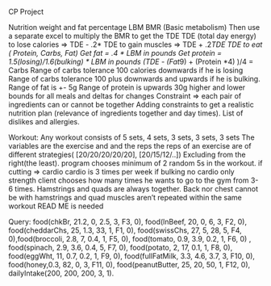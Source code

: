 CP Project

Nutrition
weight and fat percentage
LBM 
BMR (Basic metabolism) 
Then use a separate excel to multiply the BMR to get the TDE
TDE (total day energy)
to lose calories => TDE - .2* TDE
to gain muscles => TDE + .2*TDE
TDE to eat ( Protein, Carbs, Fat)
Get fat = .4 * LBM in pounds
Get protein = 1.5(losing)/1.6(bulking) * LBM in pounds
(TDE  - (Fat*9) + (Protein *4) )/4 = Carbs 
Range of carbs tolerance 100 calories downwards if he is losing
Range of carbs tolerance 100 plus downwards and upwards if he is bulking.
Range of fat is +- 5g
Range of protein is upwards 30g
higher and lower bounds for all meals and deltas for changes
Constraint => each pair of ingredients can or cannot be together
Adding constraints to get a realistic nutrition plan (relevance of ingredients together and day times).
List of dislikes and allergies. 

Workout:
Any workout consists of 5 sets, 4 sets, 3 sets, 3 sets, 3 sets
The variables are the exercise and and the reps
the reps of an exercise  are of different strategies( [20/20/20/20/20], [20/15/12/..]) Excluding from the right(the least).
program chooses minimum of 2 random 5s in the workout.
if cutting => cardio
cardio is 3 times per week
if bulking no cardio only strength
client chooses how many times he wants to go to the gym from 3-6 times. 
Hamstrings and quads are always together.
Back nor chest cannot be with hamstrings and quad
muscles aren’t repeated within the same workout
READ ME is needed


Query:
food(chkBr, 21.2, 0, 2.5, 3, F3, 0), food(lnBeef, 20, 0, 6, 3, F2, 0), food(cheddarChs, 25, 1.3, 33, 1, F1, 0), food(swissChs, 27, 5, 28, 5, F4, 0),food(broccoli, 2.8, 7, 0.4, 1, F5, 0), food(tomato, 0.9, 3.9, 0.2, 1, F6, 0) , food(spinach, 2.9, 3.6, 0.4, 5, F7, 0), food(potato, 2, 17, 0.1, 1, F8, 0), food(eggWht, 11, 0.7, 0.2, 1, F9, 0), food(fullFatMilk, 3.3, 4.6, 3.7, 3, F10, 0), food(honey,0.3, 82, 0, 3, F11, 0), food(peanutButter, 25, 20, 50, 1, F12, 0), dailyIntake(200, 200, 200, 3, 1).
